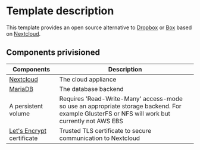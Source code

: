 # Template description

This template provides an open source alternative to [Dropbox](https://www.dropbox.com/) or [Box](https://www.box.com/) based on [Nextcloud](https://nextcloud.com/).

## Components privisioned

| Components | Description |
| ---------- | ----------- |
| [Nextcloud](https://nextcloud.com/) | The cloud appliance |
| [MariaDB](https://mariadb.org/) | The database backend |
| A persistent volume | Requires 'Read-Write-Many' access-mode so use an appropriate storage backend. For example GlusterFS or NFS will work but currently not AWS EBS |
| [Let's Encrypt](https://letsencrypt.org/) certificate | Trusted TLS certificate to secure communication to Nextcloud |



